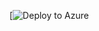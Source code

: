 [![Deploy to Azure](https://portal.azure.com/#create/Microsoft.Template/uri/https%3A%2F%2Fraw.githubusercontent.com%2FJulian-Expo%2FSentinel-Deployment%2Frefs%2Fheads%2Fmain%2Fazuredeploy.json/createUIDefinitionUri/https%3A%2F%2Fraw.githubusercontent.com%2FJulian-Expo%2FSentinel-Deployment%2Frefs%2Fheads%2Fmain%2FcreateUiDefinition.json)
